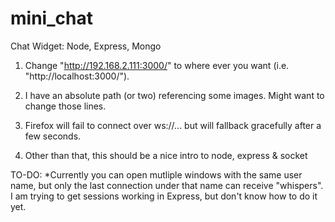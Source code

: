 mini_chat
=========

Chat Widget: Node, Express, Mongo

1. Change "http://192.168.2.111:3000/" to where ever you want (i.e. "http://localhost:3000/").

2. I have an absolute path (or two) referencing some images. Might want to change those lines.

3. Firefox will fail to connect over ws://... but will fallback gracefully after a few seconds.

4. Other than that, this should be a nice intro to node, express & socket

TO-DO:
*Currently you can open mutliple windows with the same user name, but only the last connection under 
that name can receive "whispers". I am trying to get sessions working in Express, but don't know how to do it yet.
